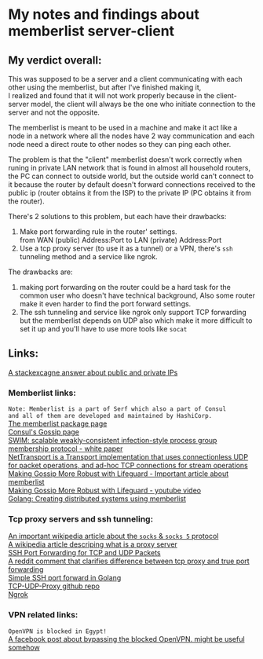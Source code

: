 # My notes and findings about memberlist server-client

## My verdict overall:
This was supposed to be a server and a client communicating with each other using the memberlist, but after I've finished making it, <br >
I realized and found that it will not work properly because in the client-server model, the client will always be the one who initiate connection to the server and not the opposite.

The memberlist is meant to be used in a machine and make it act like a node in a network where all the nodes have 2 way communication and each node need a direct route to other nodes so they can ping each other.

The problem is that the "client" memberlist doesn't work correctly when runing in private LAN network that is found in almost all household routers, the PC can connect to outside world, but the outside world can't connect to it because the router by default doesn't forward connections received to the public ip (router obtains it from the ISP) to the private IP (PC obtains it from the router).

There's 2 solutions to this problem, but each have their drawbacks:
  1. Make port forwarding rule in the router' settings. <br >
     from WAN (public) Address:Port to LAN (private) Address:Port
  2. Use a tcp proxy server (to use it as a tunnel) or a VPN, there's `ssh` tunneling method and a service like ngrok.

The drawbacks are:
  1. making port forwarding on the router could be a hard task for the common user who doesn't have technical background, Also some router make it even harder to find the port forward settings.
  2. The ssh tunneling and service like ngrok only support TCP forwarding but the memberlist depends on UDP also which make it more difficult to set it up and you'll have to use more tools like `socat`


## Links:

[A stackexcagne answer about public and private IPs](https://networkengineering.stackexchange.com/a/42958)


### Memberlist links:

`Note: Memberlist is a part of Serf which also a part of Consul`<br >
`and all of them are developed and maintained by HashiCorp.`<br >
[The memberlist package page](https://pkg.go.dev/github.com/hashicorp/memberlist)<br >
[Consul's Gossip page](https://www.consul.io/docs/internals/gossip.html)<br >
[SWIM: scalable weakly-consistent infection-style process group membership protocol - white paper](https://ieeexplore.ieee.org/document/1028914)<br >
[NetTransport is a Transport implementation that uses connectionless UDP for packet operations, and ad-hoc TCP connections for stream operations](https://github.com/hashicorp/memberlist/blob/237d410aa2bf83254678ef78dd638480780e54a2/net_transport.go#L40)<br >
[Making Gossip More Robust with Lifeguard - Important article about memberlist](https://www.hashicorp.com/blog/making-gossip-more-robust-with-lifeguard/)<br >
[Making Gossip More Robust with Lifeguard - youtube video](https://youtu.be/u-a7rVJ6jZY)<br >
[Golang: Creating distributed systems using memberlist](https://davidsbond.github.io/2019/04/14/creating-distributed-systems-using-memberlist.html)<br >


### Tcp proxy servers and ssh tunneling:
[An important wikipedia article about the `socks` & `socks 5` protocol](https://en.wikipedia.org/wiki/SOCKS)<br >
[A wikipedia article descriping what is a proxy server](https://en.wikipedia.org/wiki/Proxy_server)<br >
[SSH Port Forwarding for TCP and UDP Packets](https://stackpointer.io/network/ssh-port-forwarding-tcp-udp/)<br >
[A reddit comment that clarifies difference between tcp proxy and true port forwarding](https://www.reddit.com/r/golang/comments/60b9ys/port_forwarding_with_go/df5bd94?utm_source=share&utm_medium=web2x)<br >
[Simple SSH port forward in Golang](https://stackoverflow.com/a/21655505)<br >
[TCP-UDP-Proxy github repo](https://github.com/MengRao/TCP-UDP-Proxy)<br >
[ Ngrok ](https://dashboard.ngrok.com/billing/plan)<br >

### VPN related links:
`OpenVPN is blocked in Egypt!` <br >
[A facebook post about bypassing the blocked OpenVPN. might be useful somehow](https://www.facebook.com/groups/egyptian.geeks/permalink/2697246933648331/)<br >
